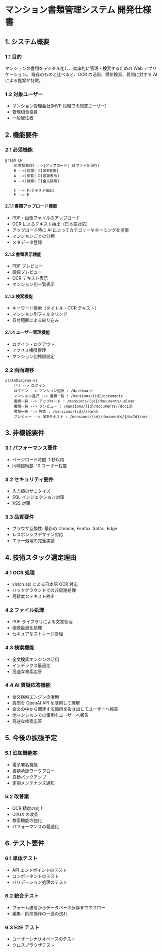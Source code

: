 # マンション書類管理システム 開発仕様書

## 1. システム概要

### 1.1 目的

マンションの書類をデジタル化し、効率的に管理・検索するための Web アプリケーション。
既存のものと比べると、OCR の活用、横断検索、質問に対する AI による提案が特徴。

### 1.2 対象ユーザー

- マンション管理会社(MVP 段階での想定ユーザー)
- 管理組合役員
- 一般居住者

## 2. 機能要件

### 2.1 必須機能

```mermaid
graph LR
    A[書類管理] -->|アップロード| B[ファイル保存]
    B -->|処理| C[OCR変換]
    A -->|閲覧| D[書類表示]
    A -->|検索| E[全文検索]

    C --> F[テキスト抽出]
    F --> E
```

#### 2.1.1 書類アップロード機能

- PDF・画像ファイルのアップロード
- OCR によるテキスト抽出（日本語対応）
- アップロード時に AI によってカテゴリーやネーミングを提案
- マンションごとの分類
- メタデータ登録

#### 2.1.2 書類表示機能

- PDF プレビュー
- 画像プレビュー
- OCR テキスト表示
- マンション別一覧表示

#### 2.1.3 検索機能

- キーワード検索（タイトル・OCR テキスト）
- マンション別フィルタリング
- 日付範囲による絞り込み

#### 2.1.4 ユーザー管理機能

- ログイン・ログアウト
- アクセス権限管理
- マンション別権限設定

### 2.2 画面遷移

```mermaid
stateDiagram-v2
    [*] --> ログイン
    ログイン --> マンション選択 : /dashboard
    マンション選択 --> 書類一覧 : /mansions/{id}/documents
    書類一覧 --> アップロード : /mansions/{id}/documents/upload
    書類一覧 --> プレビュー : /mansions/{id}/documents/{docId}
    書類一覧 --> 検索 : /mansions/{id}/search
    プレビュー --> OCRテキスト : /mansions/{id}/documents/{docId}/ocr
```

## 3. 非機能要件

### 3.1 パフォーマンス要件

- ページロード時間: 1 秒以内
- 同時接続数: 10 ユーザー程度

### 3.2 セキュリティ要件

- 入力値のサニタイズ
- SQL インジェクション対策
- XSS 対策

### 3.3 品質要件

- ブラウザ互換性: 最新の Chrome, Firefox, Safari, Edge
- レスポンシブデザイン対応
- エラー処理の完全実装

## 4. 技術スタック選定理由

### 4.1 OCR 処理

- vision api による日本語 OCR 対応
- バックグラウンドでの非同期処理
- 高精度なテキスト抽出

### 4.2 ファイル処理

- PDF ライブラリによる文書管理
- 画像最適化処理
- セキュアなストレージ管理

### 4.3 検索機能

- 全文検索エンジンの活用
- インデックス最適化
- 高速な検索応答

### 4.4 AI 質疑応答機能

- 全文検索エンジンの活用
- 質問を OpenAI API を活用して理解
- 全文の中から関連する箇所を抜き出してユーザーへ報告
- 他マンションでの事例をユーザーへ報告
- 高速な検索応答

## 5. 今後の拡張予定

### 5.1 追加機能案

- 電子署名機能
- 書類承認ワークフロー
- 自動バックアップ
- 定期メンテナンス通知

### 5.2 改善案

- OCR 精度の向上
- UI/UX の改善
- 検索機能の強化
- パフォーマンスの最適化

## 6. テスト要件

### 6.1 単体テスト

- API エンドポイントのテスト
- コンポーネントのテスト
- バリデーション処理のテスト

### 6.2 統合テスト

- フォーム送信からデータベース保存までのフロー
- 編集・削除操作の一連の流れ

### 6.3 E2E テスト

- ユーザーシナリオベースのテスト
- クロスブラウザテスト

